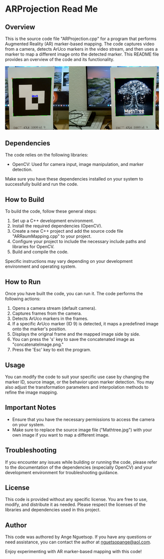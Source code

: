 # ARProjection Read Me

## Overview
This is the source code file "ARProjection.cpp" for a program that performs Augmented Reality (AR) marker-based mapping. The code captures video from a camera, detects ArUco markers in the video stream, and then uses a marker to map a different image onto the detected marker. This README file provides an overview of the code and its functionality.

![Alt Result](https://github.com/ange-nguetsop/ARProjection/blob/main/concatenateImage.png)
## Dependencies
The code relies on the following libraries:

- OpenCV: Used for camera input, image manipulation, and marker detection.

Make sure you have these dependencies installed on your system to successfully build and run the code.

## How to Build
To build the code, follow these general steps:

1. Set up a C++ development environment.
2. Install the required dependencies (OpenCV).
3. Create a new C++ project and add the source code file "ARRaumMapping.cpp" to your project.
4. Configure your project to include the necessary include paths and libraries for OpenCV.
5. Build and compile the code.

Specific instructions may vary depending on your development environment and operating system.

## How to Run
Once you have built the code, you can run it. The code performs the following actions:

1. Opens a camera stream (default camera).
2. Captures frames from the camera.
3. Detects ArUco markers in the frames.
4. If a specific ArUco marker (ID 9) is detected, it maps a predefined image onto the marker's position.
5. Displays the original frame and the mapped image side by side.
6. You can press the 's' key to save the concatenated image as "concatenateImage.png."
7. Press the 'Esc' key to exit the program.

## Usage
You can modify the code to suit your specific use case by changing the marker ID, source image, or the behavior upon marker detection. You may also adjust the transformation parameters and interpolation methods to refine the image mapping.

## Important Notes
- Ensure that you have the necessary permissions to access the camera on your system.
- Make sure to replace the source image file ("Mathtree.jpg") with your own image if you want to map a different image.

## Troubleshooting
If you encounter any issues while building or running the code, please refer to the documentation of the dependencies (especially OpenCV) and your development environment for troubleshooting guidance.

## License
This code is provided without any specific license. You are free to use, modify, and distribute it as needed. Please respect the licenses of the libraries and dependencies used in this project.

## Author
This code was authored by Ange Nguetsop. If you have any questions or need assistance, you can contact the author at nguetsopange@aol.com.

Enjoy experimenting with AR marker-based mapping with this code!

